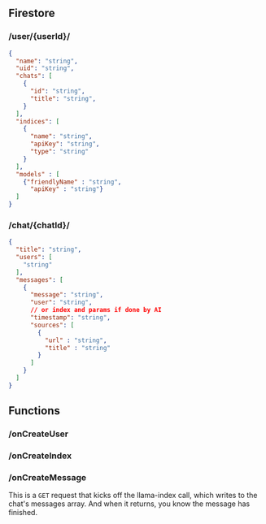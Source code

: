 

## Firestore

### /user/{userId}/

```json
{
  "name": "string",
  "uid": "string",
  "chats": [
    {
      "id": "string",
      "title": "string",
    }
  ],
  "indices": [
    {
      "name": "string",
      "apiKey": "string",
      "type": "string"
    }
  ],
  "models" : [
    {"friendlyName" : "string",
      "apiKey" : "string"}
  ]
}
```

### /chat/{chatId}/

```json
{
  "title": "string",
  "users": [
    "string"
  ],
  "messages": [
    {
      "message": "string",
      "user": "string",
      // or index and params if done by AI
      "timestamp": "string",
      "sources": [
        {
          "url" : "string",
          "title" : "string"
        }
      ]
    }
  ]
}
```

## Functions

### /onCreateUser

### /onCreateIndex

### /onCreateMessage

This is a `GET` request that kicks off the llama-index call, which 
writes to the chat's messages array. And when it returns, you know
the message has finished. 
